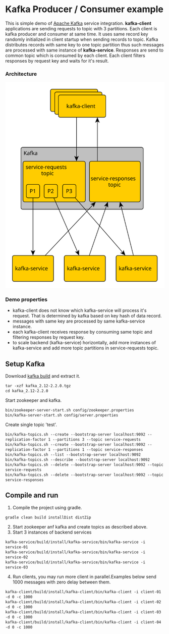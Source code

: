 # Kafka Producer / Consumer example
This is simple demo of [Apache Kafka](https://kafka.apache.org/) service integration.
__kafka-client__ applications are sending requests to topic with 3 partitions. Each client is kafka producer and consumer at same time. It uses 
same record key randomly initialized in client startup when sending records to topic. Kafka distributes records with same key to one topic partition 
thus such messages are processed with same instance of __kafka-service__. Responses are send to common topic which is consumed by each client.
Each client filters responses by request key and waits for it's result. 

### Architecture

![architecture](docs/architecture-01.svg)

### Demo properties
* kafka-client does not know which kafka-service will process it's request. 
  That is determined by kafka based on key hash of data record.
* messages with same key are processed by same kafka-service instance.
* each kafka-client receives response by consuming same topic and filtering responses by request key.
* to scale backend (kafka-service) horizontally, add more instances of kafka-service and add more topic partitions in service-requests topic.

## Setup Kafka 
Download [kafka build](https://www.apache.org/dyn/closer.cgi?path=/kafka/2.2.0/kafka_2.12-2.2.0.tgz) and extract it.
```
tar -xzf kafka_2.12-2.2.0.tgz
cd kafka_2.12-2.2.0
```
Start zookeeper and kafka.
```
bin/zookeeper-server-start.sh config/zookeeper.properties
bin/kafka-server-start.sh config/server.properties
```
Create single topic 'test'.
```
bin/kafka-topics.sh --create --bootstrap-server localhost:9092 --replication-factor 1 --partitions 3 --topic service-requests
bin/kafka-topics.sh --create --bootstrap-server localhost:9092 --replication-factor 1 --partitions 1 --topic service-responses
bin/kafka-topics.sh --list --bootstrap-server localhost:9092
bin/kafka-topics.sh --describe --bootstrap-server localhost:9092
bin/kafka-topics.sh --delete --bootstrap-server localhost:9092 --topic service-requests
bin/kafka-topics.sh --delete --bootstrap-server localhost:9092 --topic service-responses
``` 

## Compile and run
1. Compile the project using gradle.
```
gradle clean build installDist distZip
```
2. Start zookeeper anf kafka and create topics as described above.
3. Start 3 instances of backend services
```
kafka-service/build/install/kafka-service/bin/kafka-service -i service-01 
kafka-service/build/install/kafka-service/bin/kafka-service -i service-02 
kafka-service/build/install/kafka-service/bin/kafka-service -i service-03 
```
4. Run clients, you may run more client in parallel.Examples below send 1000 
messages with zero delay between them.
```
kafka-client/build/install/kafka-client/bin/kafka-client -i client-01 -d 0 -c 1000
kafka-client/build/install/kafka-client/bin/kafka-client -i client-02 -d 0 -c 1000
kafka-client/build/install/kafka-client/bin/kafka-client -i client-03 -d 0 -c 1000
kafka-client/build/install/kafka-client/bin/kafka-client -i client-04 -d 0 -c 1000
```